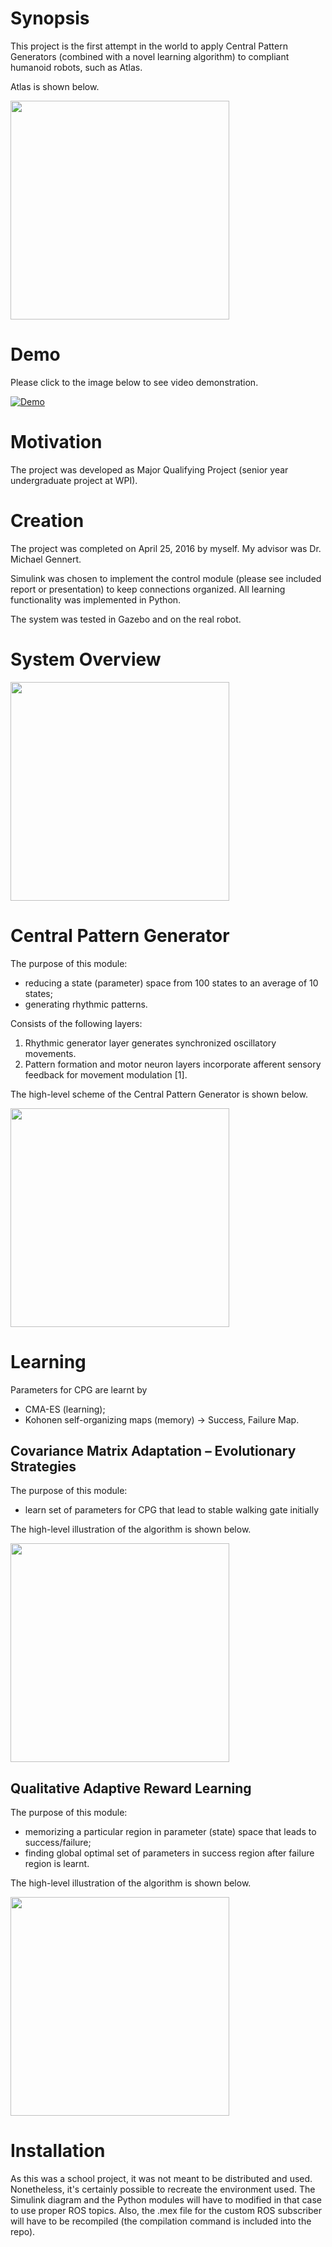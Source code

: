 Synopsis
========
This project is the first attempt in the world to apply Central Pattern Generators (combined with a novel learning algorithm) to compliant humanoid robots, such as Atlas.

Atlas is shown below.

<img src="https://github.com/bnurbekov/Humanoid_Robot_Learning_To_Walk/blob/master/Boston-Dynamics-Atlas.jpg" width="350"/>

Demo
========
Please click to the image below to see video demonstration.

[![Demo](https://img.youtube.com/vi/ljwVBU90XW4/0.jpg)](https://www.youtube.com/watch?v=ljwVBU90XW4)

Motivation
==========
The project was developed as Major Qualifying Project (senior year undergraduate project at WPI). 

Creation
========
The project was completed on April 25, 2016 by myself. My advisor was Dr. Michael Gennert.

Simulink was chosen to implement the control module (please see included report or presentation) to keep connections organized. All learning functionality was implemented in Python. 

The system was tested in Gazebo and on the real robot.

System Overview
===============
<img src="https://github.com/bnurbekov/Humanoid_Robot_Learning_To_Walk/blob/master/MQPSystem.png" width="350"/>

Central Pattern Generator
===============
The purpose of this module:
+ reducing a state (parameter) space from 100 states to an average of 10 states;
+ generating rhythmic patterns.

Consists of the following layers:

1. Rhythmic generator layer generates synchronized oscillatory movements.
2. Pattern formation and motor neuron layers incorporate afferent sensory feedback for movement modulation [1]. 

The high-level scheme of the Central Pattern Generator is shown below.

<img src="https://github.com/bnurbekov/Humanoid_Robot_Learning_To_Walk/blob/master/CPG_overview.jpg" width="350"/>

Learning
========
Parameters for CPG are learnt by
+ CMA-ES (learning);
+ Kohonen self-organizing maps (memory) → Success, Failure Map.

Covariance Matrix Adaptation – Evolutionary Strategies
------------------------------------------------------
The purpose of this module:
+ learn set of parameters for CPG that lead to stable walking gate initially

The high-level illustration of the algorithm is shown below.

<img src="https://github.com/bnurbekov/Humanoid_Robot_Learning_To_Walk/blob/master/CMA_ES_illustration.png" width="350"/>

Qualitative Adaptive Reward Learning
------------------------------------
The purpose of this module:
+ memorizing a particular region in parameter (state) space that leads to success/failure;
+ finding global optimal set of parameters in success region after failure region is learnt.

The high-level illustration of the algorithm is shown below.

<img src="https://github.com/bnurbekov/Humanoid_Robot_Learning_To_Walk/blob/master/SOM_illustration.png" width="350"/>

Installation
============
As this was a school project, it was not meant to be distributed and used. Nonetheless, it's certainly possible to recreate the environment used. The Simulink diagram and the Python modules will have to modified in that case to use proper ROS topics. Also, the .mex file for the custom ROS subscriber will have to be recompiled (the compilation command is included into the repo).
